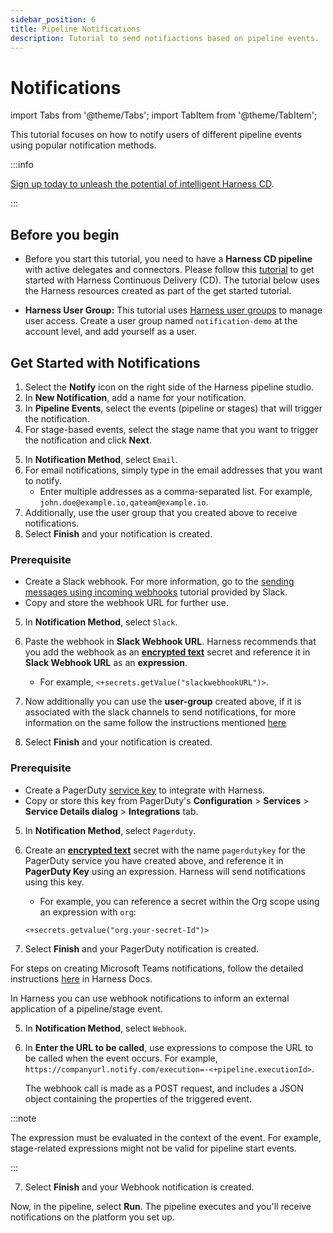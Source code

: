 ```yaml
---
sidebar_position: 6
title: Pipeline Notifications
description: Tutorial to send notifiactions based on pipeline events.
---
```

# Notifications 

<ctabanner
  buttonText="Learn More"
  title="Continue your learning journey."
  tagline="Take a Continuous Delivery & GitOps Certification today!"
  link="/certifications/continuous-delivery"
  closable={true}
  target="_self"
/>


import Tabs from '@theme/Tabs';
import TabItem from '@theme/TabItem';


This tutorial focuses on how to notify users of different pipeline events using popular notification methods.

:::info

[Sign up today to unleash the potential of intelligent Harness CD](https://app.harness.io/auth/#/signup/?module=cd&utm_source=website&utm_medium=harness-developer-hub&utm_campaign=cd-plg&utm_content=tutorials-cd-approvals).

:::

## Before you begin

- Before you start this tutorial, you need to have a **Harness CD pipeline** with active delegates and connectors. Please follow this [tutorial](tutorials/cd-pipelines/kubernetes/manifest.md) to get started with Harness Continuous Delivery (CD). The tutorial below uses the Harness resources created as part of the get started tutorial. 

- **Harness User Group:** This tutorial uses [Harness user groups](/docs/platform/role-based-access-control/add-user-groups/) to manage user access. Create a user group named `notification-demo` at the account level, and add yourself as a user. 


## Get Started with Notifications

1. Select the **Notify** icon on the right side of the Harness pipeline studio. 
2. In **New Notification**, add a name for your notification.
3. In **Pipeline Events**, select the events (pipeline or stages) that will trigger the notification.
4. For stage-based events, select the stage name that you want to trigger the notification and click **Next**.


<Tabs>
<TabItem value="Email">

5. In **Notification Method**, select `Email`.
6. For email notifications, simply type in the email addresses that you want to notify.
    - Enter multiple addresses as a comma-separated list. For example, `john.doe@example.io,qateam@example.io`.
7. Additionally, use the user group that you created above to receive notifications. 
8. Select **Finish** and your notification is created.


</TabItem>
<TabItem value="Slack">

### Prerequisite
- Create a Slack webhook. For more information, go to the [sending messages using incoming webhooks](https://api.slack.com/messaging/webhooks) tutorial provided by Slack. 
- Copy and store the webhook URL for further use. 

5. In **Notification Method**, select `Slack`.
6. Paste the webhook in **Slack Webhook URL**. Harness recommends that you add the webhook as an **[encrypted text](/docs/platform/secrets/add-use-text-secrets)** secret and reference it in **Slack Webhook URL** as an **expression**.
    - For example, `<+secrets.getValue("slackwebhookURL")>​`.
7. Now additionally you can use the **user-group** created above, if it is associated with the slack channels to send notifications, for more information on the same follow the instructions mentioned [here](/docs/continuous-delivery/x-platform-cd-features/cd-steps/notify-users-of-pipeline-events/#notify-slack-channels-in-user-groups)

8. Select **Finish** and your notification is created.


</TabItem>
<TabItem value="PagerDuty">

### Prerequisite
- Create a PagerDuty [service key](https://support.pagerduty.com/docs/services-and-integrations) to integrate with Harness.  
- Copy or store this key from PagerDuty's **Configuration** > **Services** > **Service Details dialog** > **Integrations** tab.

5. In **Notification Method**, select `Pagerduty`.
6. Create an **[encrypted text](/docs/platform/secrets/add-use-text-secrets)** secret with the name `pagerdutykey` for the PagerDuty service you have created above, and reference it in **PagerDuty Key** using an expression. Harness will send notifications using this key.
    - For example, you can reference a secret within the Org scope using an expression with `org`:  
      
    ```
    <+secrets.getvalue("org.your-secret-Id")>
    ```
7. Select **Finish** and your PagerDuty notification is created.


</TabItem>
<TabItem value="Microsoft Teams">


For steps on creating Microsoft Teams notifications, follow the detailed instructions [here](/docs/continuous-delivery/x-platform-cd-features/cd-steps/notify-users-of-pipeline-events/#microsoft-teams-notifications) in Harness Docs.


</TabItem>
<TabItem value="Webhook">


In Harness you can use webhook notifications to inform an external application of a pipeline/stage event. 

5. In **Notification Method**, select `Webhook`.
6. In **Enter the URL to be called**, use expressions to compose the URL to be called when the event occurs. For example, `https://companyurl.notify.com/execution=-<+pipeline.executionId>`.
   
   The webhook call is made as a POST request, and includes a JSON object containing the properties of the triggered event.

:::note

The expression must be evaluated in the context of the event. For example, stage-related expressions might not be valid for pipeline start events.

:::

7. Select **Finish** and your Webhook notification is created.



</TabItem>
</Tabs>


Now, in the pipeline, select **Run**. The pipeline executes and you'll receive notifications on the platform you set up. 


